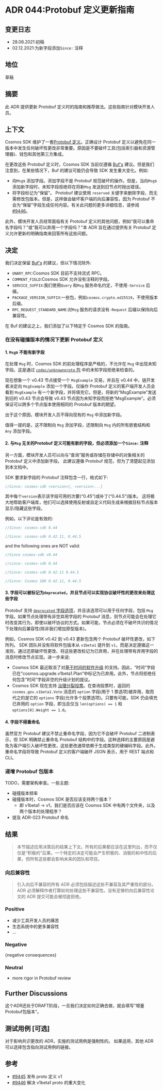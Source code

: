 # ADR 044:Protobuf 定义更新指南

## 变更日志

- 28.06.2021:初稿
- 02.12.2021:为新字段添加`Since:` 注释

## 地位

草稿

## 摘要

此 ADR 提供更新 Protobuf 定义时的指南和推荐做法。这些指南针对模块开发人员。

##  上下文

Cosmos SDK 维护了一套[Protobuf 定义](https://github.com/cosmos/cosmos-sdk/tree/master/proto/cosmos)。正确设计 Protobuf 定义以避免在同一版本中发生任何破坏性更改非常重要。原因是不要破坏工具(包括索引器和资源管理器)、钱包和其他第三方集成。

在更改这些 Protobuf 定义时，Cosmos SDK 当前仅遵循 [Buf's](https://docs.buf.build/) 建议。但是我们注意到，在某些情况下，Buf 的建议可能仍会导致 SDK 发生重大变化。例如:

- 向`Msg`s 添加字段。添加字段不是 Protobuf 规范破坏的操作。但是，当向`Msg`s 添加新字段时，未知字段拒绝将在将新`Msg` 发送到旧节点时抛出错误。
- 将字段标记为“保留”。 Protobuf 建议使用 `reserved` 关键字来删除字段，而无需修改包版本。但是，这样做会破坏客户端的向后兼容性，因为 Protobuf 不会为“保留”字段生成任何内容。有关此问题的更多详细信息，请参阅 [#9446](https://github.com/cosmos/cosmos-sdk/issues/9446)。

此外，模块开发人员经常面临有关 Protobuf 定义的其他问题，例如“我可以重命名字段吗？”或“我可以弃用一个字段吗？”本 ADR 旨在通过提供有关 Protobuf 定义允许更新的明确指南来回答所有这些问题。

## 决定

我们决定保留 [Buf's](https://docs.buf.build/) 的建议，但以下情况除外:

- `UNARY_RPC`:Cosmos SDK 目前不支持流式 RPC。
- `COMMENT_FIELD`:Cosmos SDK 允许没有注释的字段。
- `SERVICE_SUFFIX`:我们使用`Query` 和`Msg` 服务命名约定，不使用`-Service` 后缀。
- `PACKAGE_VERSION_SUFFIX`:一些包，例如`cosmos.crypto.ed25519`，不使用版本后缀。
- `RPC_REQUEST_STANDARD_NAME`:对`Msg` 服务的请求没有`-Request` 后缀以保持向后兼容性。

在 Buf 的建议之上，我们添加了以下特定于 Cosmos SDK 的指南。

### 在没有碰撞版本的情况下更新 Protobuf 定义

#### 1. `Msg`s 不能有新字段

在处理 `Msg` 时，Cosmos SDK 的前处理程序是严格的，不允许在 `Msg` 中出现未知字段。这是通过 [`codec/unknownproto` 包](https://github.com/cosmos/cosmos-sdk/blob/master/codec/unknownproto) 中的未知字段拒绝来检查的。

现在想象一个 v0.43 节点接受一个 `MsgExample` 交易，并且在 v0.44 中，链开发者决定向 `MsgExample` 添加一个字段。仅操作 Protobuf 定义的客户端开发人员会看到 `MsgExample` 有一个新字段，并将填充它。但是，将新的“MsgExample”发送到旧的 v0.43 节点会导致 v0.43 节点因为未知字段而拒绝“MsgExample”。必须保证可以跨多个节点版本使用相同的 Protobuf 版本的期望。

出于这个原因，模块开发人员不得向现有的 `Msg` 中添加新字段。

值得一提的是，这不限制向 `Msg` 添加字段，还限制向 `Msg` 内的所有嵌套结构和 `Any` 添加字段。 

#### 2. 与`Msg` 无关的Protobuf 定义可能有新的字段，但必须添加一个`Since:` 注释

另一方面，模块开发人员可以向与“查询”服务或存储在存储中的对象相关的 Protobuf 定义中添加新字段。 此建议遵循 Protobuf 规范，但为了清楚起见添加到本文档中。

SDK 要求新字段的 Protobuf 注释包含一行，格式如下: 

```protobuf
//Since: cosmos-sdk <version>{, <version>...}
```

其中每个`version`表示该字段可用的次要(“0.45”)或补丁(“0.44.5”)版本。 这将极大地帮助客户端库，他们可以选择使用反射或自定义代码生成来根据目标节点版本显示/隐藏这些字段。

例如，以下评论是有效的: 

```protobuf
//Since: cosmos-sdk 0.44

//Since: cosmos-sdk 0.42.11, 0.44.5
```

and the following ones are NOT valid:

```protobuf
//Since cosmos-sdk v0.44

//since: cosmos-sdk 0.44

//Since: cosmos-sdk 0.42.11 0.44.5

//Since: Cosmos SDK 0.42.11, 0.44.5
```

#### 3. 字段可以被标记为`deprecated`，并且节点可以实现协议破坏性的更改来处理这些字段

Protobuf 支持 [`deprecated` 字段选项](https://developers.google.com/protocol-buffers/docs/proto#options)，并且该选项可以用于任何字段，包括 `Msg` 字段。如果节点处理带有非空弃用字段的 Protobuf 消息，则节点可能会在处理它时改变其行为，即使以破坏协议的方式。如果可能，节点必须在不破坏共识的情况下处理向后兼容性(除非我们增加原型版本)。

例如，Cosmos SDK v0.42 到 v0.43 更新包含两个 Protobuf 破坏性更改，如下所列。 SDK 团队并没有将软件包版本从 `v1beta1` 提升到 `v1`，而是决定遵循这一准则，通过还原破坏性更改、将这些更改标记为已弃用，并在处理带有弃用字段的消息时修改节点实现。进一步来说:

- Cosmos SDK 最近取消了对[基于时间的软件升级](https://github.com/cosmos/cosmos-sdk/pull/8849) 的支持。因此，“时间”字段已在“cosmos.upgrade.v1beta1.Plan”中标记为已弃用。此外，节点将拒绝任何包含“时间”字段非空的升级计划的提议。
- Cosmos SDK 现在支持 [治理分裂投票](./adr-037-gov-split-vote.md)。在查询投票时，返回的 `cosmos.gov.v1beta1.Vote` 消息的 `option` 字段(用于 1 票选项)被弃用，取而代之的是它的 `options` 字段(允许多个投票选项)。只要有可能，SDK 仍会填充已弃用的 `option` 字段，即当且仅当 `len(options) == 1` 和 `options[0].Weight == 1.0`。

#### 4. 字段不得重命名

虽然官方 Protobuf 建议不禁止重命名字段，因为它不会破坏 Protobuf 二进制表示，但 SDK 明确禁止重命名 Protobuf 结构中的字段。这种选择的主要原因是避免为客户端引入破坏性更改，这些更改通常依赖于生成类型的硬编码字段。此外，重命名字段将导致 Protobuf 定义的客户端破坏 JSON 表示，用于 REST 端点和 CLI。

### 递增 Protobuf 包版本

TODO，需要架构审查。一些主题:

- 碰撞版本频率
- 碰撞版本时，Cosmos SDK 是否应该支持两个版本？
  - 即 v1beta1 -> v1，我们是否应该在 Cosmos SDK 中有两个文件夹，以及两个版本的处理程序？
- 提及 ADR-023 Protobuf 命名

## 结果

> 本节描述应用决策后的结果上下文。所有的后果都应该在这里列出，而不仅仅是“积极的”后果。一个特定的决定可能会产生积极的、消极的和中性的后果，但所有这些都会影响未来的团队和项目。

### 向后兼容性

> 引入向后不兼容的所有 ADR 必须包括描述这些不兼容及其严重性的部分。 ADR 必须解释作者打算如何处理这些不兼容性。没有足够的向后兼容性论文的 ADR 提交可能会被彻底拒绝。 

### Positive

- 减少工具开发人员的痛苦
- 生态系统中的更多兼容性 
- ...

### Negative

{negative consequences}

### Neutral

- more rigor in Protobuf review

## Further Discussions

这个ADR还处于DRAFT阶段，一旦我们决定如何正确去做，就会填写“增量Protobuf包版本”。

## 测试用例 [可选]

对于影响共识更改的 ADR，实施的测试用例是强制性的。 如果适用，其他 ADR 可以选择包含指向测试用例的链接。

## 参考

- [#9445](https://github.com/cosmos/cosmos-sdk/issues/9445) 发布 proto 定义 v1
- [#9446](https://github.com/cosmos/cosmos-sdk/issues/9446) 解决 v1beta1 proto 的重大变化 